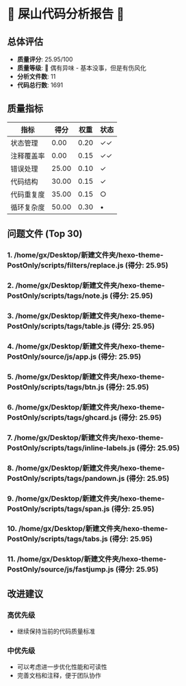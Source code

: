 # 🌸 屎山代码分析报告 🌸

## 总体评估

- **质量评分**: 25.95/100
- **质量等级**: 🌸 偶有异味 - 基本没事，但是有伤风化
- **分析文件数**: 11
- **代码总行数**: 1691

## 质量指标

| 指标 | 得分 | 权重 | 状态 |
|------|------|------|------|
| 状态管理 | 0.00 | 0.20 | ✓✓ |
| 注释覆盖率 | 0.00 | 0.15 | ✓✓ |
| 错误处理 | 25.00 | 0.10 | ✓ |
| 代码结构 | 30.00 | 0.15 | ✓ |
| 代码重复度 | 35.00 | 0.15 | ○ |
| 循环复杂度 | 50.00 | 0.30 | • |

## 问题文件 (Top 30)

### 1. /home/gx/Desktop/新建文件夹/hexo-theme-PostOnly/scripts/filters/replace.js (得分: 25.95)

### 2. /home/gx/Desktop/新建文件夹/hexo-theme-PostOnly/scripts/tags/note.js (得分: 25.95)

### 3. /home/gx/Desktop/新建文件夹/hexo-theme-PostOnly/scripts/tags/table.js (得分: 25.95)

### 4. /home/gx/Desktop/新建文件夹/hexo-theme-PostOnly/source/js/app.js (得分: 25.95)

### 5. /home/gx/Desktop/新建文件夹/hexo-theme-PostOnly/scripts/tags/btn.js (得分: 25.95)

### 6. /home/gx/Desktop/新建文件夹/hexo-theme-PostOnly/scripts/tags/ghcard.js (得分: 25.95)

### 7. /home/gx/Desktop/新建文件夹/hexo-theme-PostOnly/scripts/tags/inline-labels.js (得分: 25.95)

### 8. /home/gx/Desktop/新建文件夹/hexo-theme-PostOnly/scripts/tags/pandown.js (得分: 25.95)

### 9. /home/gx/Desktop/新建文件夹/hexo-theme-PostOnly/scripts/tags/span.js (得分: 25.95)

### 10. /home/gx/Desktop/新建文件夹/hexo-theme-PostOnly/scripts/tags/tabs.js (得分: 25.95)

### 11. /home/gx/Desktop/新建文件夹/hexo-theme-PostOnly/source/js/fastjump.js (得分: 25.95)

## 改进建议

### 高优先级
- 继续保持当前的代码质量标准

### 中优先级
- 可以考虑进一步优化性能和可读性
- 完善文档和注释，便于团队协作

